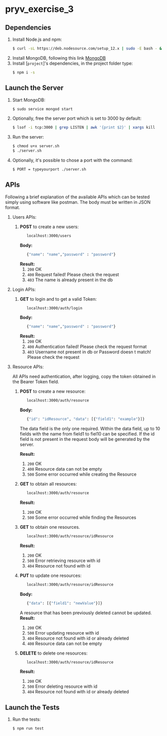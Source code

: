# pryv_exercise_3
## Dependencies
1. Install Node.js and npm:
    ```bash
    $ curl -sL https://deb.nodesource.com/setup_12.x | sudo -E bash - && sudo apt install -y nodejs
    ```
2. Install MongoDB, following this link [MongoDB](https://docs.mongodb.com/manual/tutorial/install-mongodb-on-ubuntu/#install-mongodb-community-edition-using-deb-packages)    
3. Install [`project`]'s dependencies, in the project folder type:
    ```bash
    $ npm i -s
    ```

## Launch the Server 
1. Start MongoDB:
    ```bash
    $ sudo service mongod start    
    ```
2. Optionally, free the  server port which is set to 3000 by default:
    ```bash
    $ lsof -i tcp:3000 | grep LISTEN | awk '{print $2}' | xargs kill
    ```
3. Run the server:
    ```bash
    $ chmod u+x server.sh
    $ ./server.sh
    ```
4. Optionally, it's possible to chose a port with the command:
    ```bash
    $ PORT = typeyourport ./server.sh
    ```
   
## APIs
Following a brief explanation of the available APIs which can be tested simply using software like postman. The body must be written in JSON format.
1. Users APIs:
    1.  **POST** to create a new users: 
        ```bash
           localhost:3000/users 
        ```
        **Body:**
        ```bash
           {"name": "name","password" : "password"} 
        ```
        **Result:**
        1. `200` OK
        2. `400` Request failed! Please check the request
        3. `403` The name is already present in the db
2. Login APIs:
    1.  **GET** to login and to get a valid Token:
        ```bash
           localhost:3000/auth/login 
        ```
        **Body:**
        ```bash
           {"name": "name","password" : "password"} 
        ```
        **Result:**
        1. `200` OK
        2. `400` Authentication failed! Please check the request format
        3. `403` Username not present in db or Password doesn t match! Please check the request
3. Resource APIs:

    All APIs need authentication, after logging, copy the token obtained in the Bearer Token field.
    1.  **POST** to create a new resource: 
        ```bash
           localhost:3000/auth/resource 
        ```
        **Body:**
        ```bash
           {"id": "idResource", "data": [{"field1": "example"}]}
        ```
        The data field is the only one required. Within the data field, up to 10 fields with the name from field1 to fiel10 can be specified. If the id field is not present in the request body will be generated by the server.
        
        **Result:**
        1. `200` OK
        2. `400` Resource data  can not be empty
        3. `500` Some error occurred while creating the Resource
    2.  **GET** to obtain all resources: 
        ```bash
           localhost:3000/auth/resource 
        ```
        **Result:**
        1. `200` OK
        2. `500` Some error occurred while finding the Resources
    3.  **GET** to obtain one resources. 
        ```bash
           localhost:3000/auth/resource/idResource
        ```
        **Result:**
        1. `200` OK
        2. `500` Error retrieving resource with id 
        3. `404` Resource not found with id 
    4.  **PUT** to update one resources: 
        ```bash
           localhost:3000/auth/resource/idResource
        ```
        **Body:**
        ```bash
           {"data": [{"field1": "newValue"}]}
        ```
        A resource that has been previously deleted cannot be updated.
        **Result:**
        1. `200` OK
        2. `500` Error updating resource with id 
        3. `404` Resource not found with id or already deleted
        4. `400` Resource data can not be empty
    5.  **DELETE** to delete one resources: 
        ```bash
           localhost:3000/auth/resource/idResource
        ```
        **Result:**
        1. `200` OK
        2. `500` Error deleting resource with id 
        3. `404` Resource not found with id or already deleted
  
## Launch the Tests 
1. Run the tests:
    ```bash
    $ npm run test
    ```


